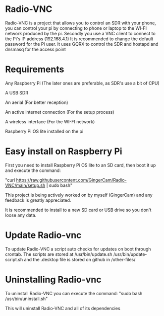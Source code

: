 # Radio-VNC
Radio-VNC is a project that allows you to control an SDR with your phone, you can control your pi by connecting to phone or laptop to the WI-FI network produced by the pi. Secondly you use a VNC client to connect to the Pi's IP address (192.168.4.1)
It is recommended to change the default password for the Pi user.
It uses GQRX to control the SDR and hostapd and dnsmasq for the access point

# Requirements
Any Raspberry Pi (The later ones are preferable, as SDR's use a bit of CPU)

A USB SDR

An aerial (For better reception)

An active internet connection (For the setup process)

A wireless interface (For the WI-FI network)

Raspberry Pi OS lite installed on the pi

# Easy install on Raspberry Pi

First you need to install Raspberry Pi OS lite to an SD card, then boot it up and execute the command:

"curl https://raw.githubusercontent.com/GingerCam/Radio-VNC/main/setup.sh | sudo bash"

This project is being actively worked on by myself (GingerCam) and any feedback is greatly appreciated.

It is recommended to install to a new SD card or USB drive so you don't loose any data.

# Update Radio-vnc

To update Radio-VNC a script auto checks for updates on boot through crontab.
The scripts are stored at /usr/bin/update.sh /usr/bin/update-script.sh and the .desktop file is stored on github in /other-files/

# Uninstalling Radio-vnc

To uninstall Radio-VNC you can execute the command:
"sudo bash /usr/bin/uninstall.sh"

This will uninstall Radio-VNC and all of its dependencies
